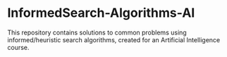 # InformedSearch-Algorithms-AI
This repository contains solutions to common problems using informed/heuristic search algorithms, created for an Artificial Intelligence course.
